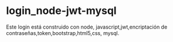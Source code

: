 # login_node-jwt-mysql
Este login está construido con node, javascript,jwt,encriptación de contraseñas,token,bootstrap,html5,css, mysql.
